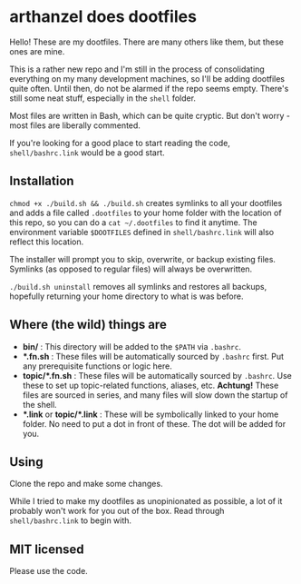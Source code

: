arthanzel does dootfiles
=====================
Hello! These are my dootfiles. There are many others like them, but these ones are mine.

This is a rather new repo and I'm still in the process of consolidating everything on my many development machines, so I'll be adding dootfiles quite often. Until then, do not be alarmed if the repo seems empty. There's still some neat stuff, especially in the `shell` folder.

Most files are written in Bash, which can be quite cryptic. But don't worry - most files are liberally commented.

If you're looking for a good place to start reading the code, `shell/bashrc.link` would be a good start.

Installation
------------
`chmod +x ./build.sh && ./build.sh` creates symlinks to all your dootfiles and adds a file called `.dootfiles` to your home folder with the location of this repo, so you can do a `cat ~/.dootfiles` to find it anytime. The environment variable `$DOOTFILES` defined in `shell/bashrc.link` will also reflect this location.

The installer will prompt you to skip, overwrite, or backup existing files. Symlinks (as opposed to regular files) will always be overwritten.

`./build.sh uninstall` removes all symlinks and restores all backups, hopefully returning your home directory to what is was before.

Where (the wild) things are
----------------
- **bin/** : This directory will be added to the `$PATH` via `.bashrc`.
- **\*.fn.sh** : These files will be automatically sourced by `.bashrc` first. Put any prerequisite functions or logic here.
- **topic/*.fn.sh** : These files will be automatically sourced by `.bashrc`. Use these to set up topic-related functions, aliases, etc. **Achtung!** These files are sourced in series, and many files will slow down the startup of the shell.
- **\*.link** or **topic/*.link** : These will be symbolically linked to your home folder. No need to put a dot in front of these. The dot will be added for you.

Using
-----
Clone the repo and make some changes.

While I tried to make my dootfiles as unopinionated as possible, a lot of it probably won't work for you out of the box. Read through `shell/bashrc.link` to begin with.

MIT licensed
------------
Please use the code.
